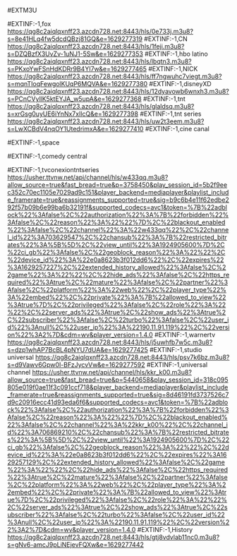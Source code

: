 #EXTM3U

#EXTINF:-1,fox 
https://qg8c2aiqlqxnff23.azcdn728.net:8443/hls/0e733j.m3u8?s=8e41HLq4fw5dcdQBzj81GQ&e=1629277319
#EXTINF:-1,CN
https://qg8c2aiqlqxnff23.azcdn728.net:8443/hls/1feji.m3u8?s=DZQBzfX3UvZv-1uNJ1-5Sw&e=1629277353
#EXTINF:-1,hbo latino
https://qg8c2aiqlqxnff23.azcdn728.net:8443/hls/lbqtn3.m3u8?s=PKxoYwFSnHdKDRr9B4YI7w&e=1629277465
#EXTINF:-1,NICK
https://qg8c2aiqlqxnff23.azcdn728.net:8443/hls/ff7ngwuhc7viegt.m3u8?s=mqnTIoqFewgolKUqP6MQVA&e=1629277380
#EXTINF:-1,disneyXD
https://qg8c2aiqlqxnff23.azcdn728.net:8443/hls/12dyavowb6wnxh3.m3u8?s=PCnCVyllK5ktEYJA_w5upA&e=1629277368
#EXTINF:-1,tnt 
https://qg8c2aiqlqxnff23.azcdn728.net:8443/hls/glaldsq.m3u8?s=xrGsg0uyUE6iYnNx7xIlcQ&e=1629277398
#EXTINF:-1,tnt series
https://qg8c2aiqlqxnff23.azcdn728.net:8443/hls/uw2t3eem.m3u8?s=LwXCBdV4nqOY1UtedrimxA&e=1629277410
#EXTINF:-1,cine canal

#EXTINF:-1,space

#EXTINF:-1,comedy central

#EXTINF:-1,tvconexiontntseries
https://usher.ttvnw.net/api/channel/hls/w433qq.m3u8?allow_source=true&fast_bread=true&p=3758450&play_session_id=5b2f9eec352c70ec1105e7029ad9c151&player_backend=mediaplayer&playlist_include_framerate=true&reassignments_supported=true&sig=b9c6b4e11f62edbe292f57b09b6e99ba6b32191f&supported_codecs=avc1&token=%7B%22adblock%22%3Afalse%2C%22authorization%22%3A%7B%22forbidden%22%3Afalse%2C%22reason%22%3A%22%22%7D%2C%22blackout_enabled%22%3Afalse%2C%22channel%22%3A%22w433qq%22%2C%22channel_id%22%3A703629547%2C%22chansub%22%3A%7B%22restricted_bitrates%22%3A%5B%5D%2C%22view_until%22%3A1924905600%7D%2C%22ci_gb%22%3Afalse%2C%22geoblock_reason%22%3A%22%22%2C%22device_id%22%3A%22e0a8623b3f012dd6%22%2C%22expires%22%3A1629257227%2C%22extended_history_allowed%22%3Afalse%2C%22game%22%3A%22%22%2C%22hide_ads%22%3Afalse%2C%22https_required%22%3Atrue%2C%22mature%22%3Afalse%2C%22partner%22%3Afalse%2C%22platform%22%3A%22web%22%2C%22player_type%22%3A%22embed%22%2C%22private%22%3A%7B%22allowed_to_view%22%3Atrue%7D%2C%22privileged%22%3Afalse%2C%22role%22%3A%22%22%2C%22server_ads%22%3Atrue%2C%22show_ads%22%3Atrue%2C%22subscriber%22%3Afalse%2C%22turbo%22%3Afalse%2C%22user_id%22%3Anull%2C%22user_ip%22%3A%22190.11.91.119%22%2C%22version%22%3A2%7D&cdm=wv&player_version=1.4.0
#EXTINF:-1,warnertv
https://qg8c2aiqlqxnff23.azcdn728.net:8443/hls/j5uwhfb7w5c.m3u8?s=dzp1whAP7BcBL4pNYU7dUA&e=1629277425
#EXTINF:-1,studio universal
https://qg8c2aiqlqxnff23.azcdn728.net:8443/hls/psv7k6bz.m3u8?s=d9Vawv6Gpw0l-BFzJycvVw&e=1629277592
#EXTINF:-1,universal channel
https://usher.ttvnw.net/api/channel/hls/kkr_k00.m3u8?allow_source=true&fast_bread=true&p=5440658&play_session_id=318c095805e019f0ae11f3c091ccf718&player_backend=mediaplayer&playlist_include_framerate=true&reassignments_supported=true&sig=8d46191fd3737526c7d9c20916ecc41d93eda6f6&supported_codecs=avc1&token=%7B%22adblock%22%3Afalse%2C%22authorization%22%3A%7B%22forbidden%22%3Afalse%2C%22reason%22%3A%22%22%7D%2C%22blackout_enabled%22%3Afalse%2C%22channel%22%3A%22kkr_k00%22%2C%22channel_id%22%3A706869210%2C%22chansub%22%3A%7B%22restricted_bitrates%22%3A%5B%5D%2C%22view_until%22%3A1924905600%7D%2C%22ci_gb%22%3Afalse%2C%22geoblock_reason%22%3A%22%22%2C%22device_id%22%3A%22e0a8623b3f012dd6%22%2C%22expires%22%3A1629257129%2C%22extended_history_allowed%22%3Afalse%2C%22game%22%3A%22%22%2C%22hide_ads%22%3Afalse%2C%22https_required%22%3Atrue%2C%22mature%22%3Afalse%2C%22partner%22%3Afalse%2C%22platform%22%3A%22web%22%2C%22player_type%22%3A%22embed%22%2C%22private%22%3A%7B%22allowed_to_view%22%3Atrue%7D%2C%22privileged%22%3Afalse%2C%22role%22%3A%22%22%2C%22server_ads%22%3Atrue%2C%22show_ads%22%3Atrue%2C%22subscriber%22%3Afalse%2C%22turbo%22%3Afalse%2C%22user_id%22%3Anull%2C%22user_ip%22%3A%22190.11.91.119%22%2C%22version%22%3A2%7D&cdm=wv&player_version=1.4.0
#EXTINF:-1,History
https://qg8c2aiqlqxnff23.azcdn728.net:8443/hls/gtj8vdvlab11nc0.m3u8?s=gNv6-amcJ9pLiNEjevFQXw&e=1629277442


